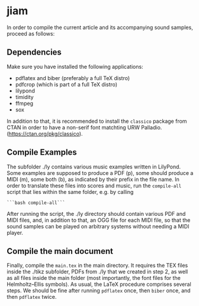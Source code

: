# jiam

In order to compile the current article and its accompanying sound samples,
proceed as follows:

## Dependencies

Make sure you have installed the following applications:

 - pdflatex and biber (preferably a full TeX distro)
 - pdfcrop (which is part of a full TeX distro)
 - lilypond
 - timidity
 - ffmpeg
 - sox

In addition to that, it is recommended to install the `classico` package from
CTAN in order to have a non-serif font matchting URW
Palladio. (https://ctan.org/pkg/classico).

## Compile Examples

The subfolder ./ly contains various music examples written in LilyPond.  Some
examples are supposed to produce a PDF (p), some should produce a MIDI (m), some
both (b), as indicated by their prefix in the file name.  In order to translate
these files into scores and music, run the `compile-all` script that lies within
the same folder, e.g. by calling

    ```bash compile-all```

After running the script, the ./ly directory should contain various PDF and MIDI
files, and, in addition to that, an OGG file for each MIDI file, so that the
sound samples can be played on arbitrary systems without needing a MIDI player.

## Compile the main document

Finally, compile the `main.tex` in the main directory.  It requires the TEX
files inside the ./tikz subfolder, PDFs from ./ly that we created in step 2, as
well as all files inside the main folder (most importantly, the font files for
the Helmholtz–Ellis symbols).  As usual, the LaTeX procedure comprises several
steps.  We should be fine after running `pdflatex` once, then `biber` once, and
then `pdflatex` twice.
